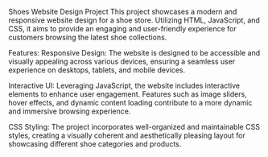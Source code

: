 Shoes Website Design Project
This project showcases a modern and responsive website design for a shoe store. Utilizing HTML, JavaScript, and CSS, it aims to provide an engaging and user-friendly experience for customers browsing the latest shoe collections.

Features:
Responsive Design: The website is designed to be accessible and visually appealing across various devices, ensuring a seamless user experience on desktops, tablets, and mobile devices.

Interactive UI: Leveraging JavaScript, the website includes interactive elements to enhance user engagement. Features such as image sliders, hover effects, and dynamic content loading contribute to a more dynamic and immersive browsing experience.

CSS Styling: The project incorporates well-organized and maintainable CSS styles, creating a visually coherent and aesthetically pleasing layout for showcasing different shoe categories and products.
